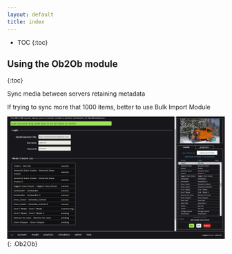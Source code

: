 ```yaml
---
layout: default
title: index
---
```


* TOC
{:toc}

<a name="dashboard"></a>

## Using the Ob2Ob module
{:toc}

Sync media between servers retaining metadata

If trying to sync more that 1000 items, better to use Bulk Import Module

![ Ob2Ob](img/ob2ob.png ){: .Ob2Ob}

